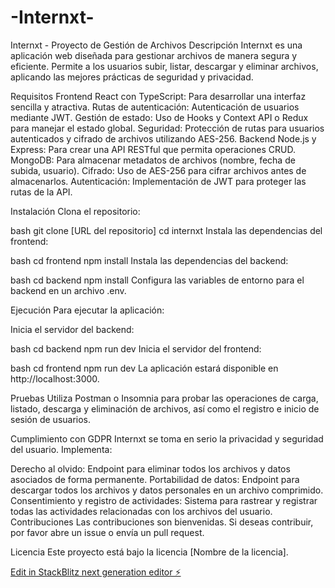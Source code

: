 # -Internxt-
Internxt - Proyecto de Gestión de Archivos
Descripción
Internxt es una aplicación web diseñada para gestionar archivos de manera segura y eficiente. Permite a los usuarios subir, listar, descargar y eliminar archivos, aplicando las mejores prácticas de seguridad y privacidad.

Requisitos
Frontend
React con TypeScript: Para desarrollar una interfaz sencilla y atractiva.
Rutas de autenticación: Autenticación de usuarios mediante JWT.
Gestión de estado: Uso de Hooks y Context API o Redux para manejar el estado global.
Seguridad: Protección de rutas para usuarios autenticados y cifrado de archivos utilizando AES-256.
Backend
Node.js y Express: Para crear una API RESTful que permita operaciones CRUD.
MongoDB: Para almacenar metadatos de archivos (nombre, fecha de subida, usuario).
Cifrado: Uso de AES-256 para cifrar archivos antes de almacenarlos.
Autenticación: Implementación de JWT para proteger las rutas de la API.

Instalación
Clona el repositorio:

bash
git clone [URL del repositorio]
cd internxt
Instala las dependencias del frontend:

bash
cd frontend
npm install
Instala las dependencias del backend:

bash
cd backend
npm install
Configura las variables de entorno para el backend en un archivo .env.

Ejecución
Para ejecutar la aplicación:

Inicia el servidor del backend:

bash
cd backend
npm run dev
Inicia el servidor del frontend:

bash
cd frontend
npm run dev
La aplicación estará disponible en http://localhost:3000.

Pruebas
Utiliza Postman o Insomnia para probar las operaciones de carga, listado, descarga y eliminación de archivos, así como el registro e inicio de sesión de usuarios.

Cumplimiento con GDPR
Internxt se toma en serio la privacidad y seguridad del usuario. Implementa:

Derecho al olvido: Endpoint para eliminar todos los archivos y datos asociados de forma permanente.
Portabilidad de datos: Endpoint para descargar todos los archivos y datos personales en un archivo comprimido.
Consentimiento y registro de actividades: Sistema para rastrear y registrar todas las actividades relacionadas con los archivos del usuario.
Contribuciones
Las contribuciones son bienvenidas. Si deseas contribuir, por favor abre un issue o envía un pull request.

Licencia
Este proyecto está bajo la licencia [Nombre de la licencia].



[Edit in StackBlitz next generation editor ⚡️](https://stackblitz.com/~/github.com/RodrigoDiasDeOliveira/-Internxt-)